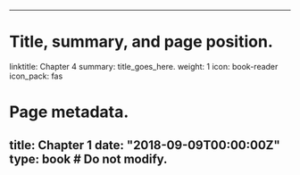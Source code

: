 
---
# Title, summary, and page position.
linktitle: Chapter 4
summary: title_goes_here.
weight: 1
icon: book-reader
icon_pack: fas

# Page metadata.
title: Chapter 1
date: "2018-09-09T00:00:00Z"
type: book  # Do not modify.
---
